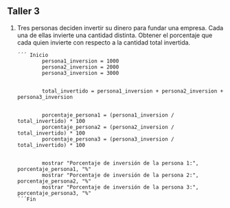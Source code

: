 ## Taller 3

1.	Tres personas deciden invertir su dinero para fundar una empresa. Cada una de ellas invierte una cantidad distinta. Obtener el porcentaje que cada quien invierte con respecto a la cantidad total invertida.

        ´´´ Inicio
                persona1_inversion = 1000
                persona2_inversion = 2000
                persona3_inversion = 3000


                total_invertido = persona1_inversion + persona2_inversion + persona3_inversion


                porcentaje_persona1 = (persona1_inversion / total_invertido) * 100
                porcentaje_persona2 = (persona2_inversion / total_invertido) * 100
                porcentaje_persona3 = (persona3_inversion / total_invertido) * 100


                mostrar "Porcentaje de inversión de la persona 1:", porcentaje_persona1, "%"
                mostrar "Porcentaje de inversión de la persona 2:", porcentaje_persona2, "%"
                mostrar "Porcentaje de inversión de la persona 3:", porcentaje_persona3, "%"
  	    ´´´Fin
